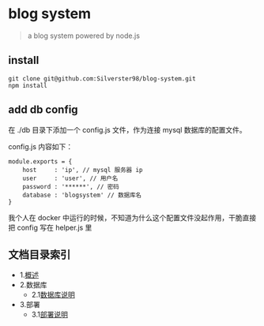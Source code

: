 # blog system

> a blog system powered by node.js

## install
```
git clone git@github.com:Silverster98/blog-system.git
npm install
```

## add db config
在 ./db 目录下添加一个 config.js 文件，作为连接 mysql 数据库的配置文件。

config.js 内容如下：
```
module.exports = {
    host     : 'ip', // mysql 服务器 ip
    user     : 'user', // 用户名
    password : '******', // 密码
    database : 'blogsystem' // 数据库名
}
```

我个人在 docker 中运行的时候，不知道为什么这个配置文件没起作用，干脆直接把 config 写在 helper.js 里

## 文档目录索引
- 1.[概述](./doc/summary.md)
- 2.数据库
    + 2.1[数据库说明](./doc/db_doc/db.md)
- 3.部署
    + 3.1[部署说明](./doc/deploy_doc/deploy.md)
    


